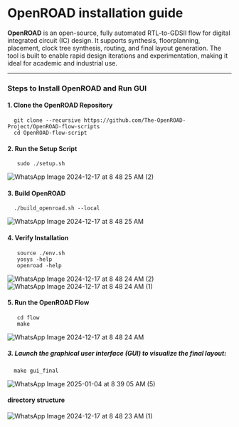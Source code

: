 # **OpenROAD installation guide**  
**OpenROAD** is an open-source, fully automated RTL-to-GDSII flow for digital integrated circuit (IC) design. It supports synthesis, floorplanning, placement, clock tree synthesis, routing, and final layout generation. The tool is built to enable rapid design iterations and experimentation, making it ideal for academic and industrial use.  

---

### **Steps to Install OpenROAD and Run GUI**  

#### **1. Clone the OpenROAD Repository**  
      git clone --recursive https://github.com/The-OpenROAD-Project/OpenROAD-flow-scripts
      cd OpenROAD-flow-script
#### **2. Run the Setup Script**  
       sudo ./setup.sh

![WhatsApp Image 2024-12-17 at 8 48 25 AM (2)](https://github.com/user-attachments/assets/9cfc4ee9-6b62-4f48-9ec9-011136c577d3)

#### **3. Build OpenROAD**  

      ./build_openroad.sh --local

![WhatsApp Image 2024-12-17 at 8 48 25 AM](https://github.com/user-attachments/assets/3c6f631c-8ce1-460e-8200-ca2f9c339af3)

#### **4. Verify Installation**  

       source ./env.sh
       yosys -help  
       openroad -help


![WhatsApp Image 2024-12-17 at 8 48 24 AM (2)](https://github.com/user-attachments/assets/0dbf32be-2174-4a18-9b0d-b1cfe08f208b)
![WhatsApp Image 2024-12-17 at 8 48 24 AM (1)](https://github.com/user-attachments/assets/f3530a26-7ac6-4109-9093-c3bc24ef29b5)



#### **5. Run the OpenROAD Flow**  
       cd flow
       make

![WhatsApp Image 2024-12-17 at 8 48 24 AM](https://github.com/user-attachments/assets/9554cf56-e6bf-44f1-8096-80c0b4c48777)

##### 3. Launch the graphical user interface (GUI) to visualize the final layout:  
      make gui_final
![WhatsApp Image 2025-01-04 at 8 39 05 AM (5)](https://github.com/user-attachments/assets/c22a4935-4792-4a7c-a014-c9db703eda0c)

#### directory structure

![WhatsApp Image 2024-12-17 at 8 48 23 AM (1)](https://github.com/user-attachments/assets/7675831c-7afc-4fb4-b3a4-0433bb7d6f16)

